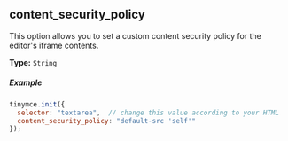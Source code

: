 ## content_security_policy

This option allows you to set a custom content security policy for the editor's iframe contents.

**Type:** `String`

##### Example

```js
tinymce.init({
  selector: "textarea",  // change this value according to your HTML
  content_security_policy: "default-src 'self'"
});
```

